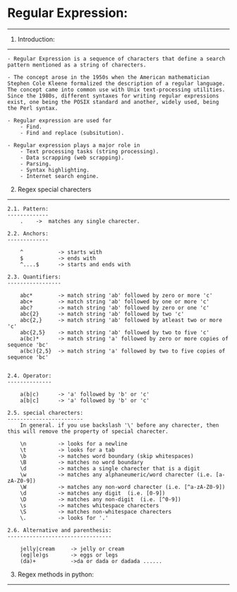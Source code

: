 # Regular Expression:
---------------------

1. Introduction:
----------------
	- Regular Expression is a sequence of characters that define a search pattern mentioned as a string of charecters. 
	
	- The concept arose in the 1950s when the American mathematician Stephen Cole Kleene formalized the description of a regular language. The concept came into common use with Unix text-processing utilities. Since the 1980s, different syntaxes for writing regular expressions exist, one being the POSIX standard and another, widely used, being the Perl syntax. 
	
	- Regular expression are used for
		- Find. 
		- Find and replace (subsitution).

	- Regular expression plays a major role in
		- Text processing tasks (string processing).
		- Data scrapping (web scrapping).
		- Parsing.
		- Syntax highlighting.
		- Internet search engine.

2. Regex special charecters
---------------------------

	2.1. Pattern:
	-------------
		.    ->  matches any single charecter.

	2.2. Anchors:
	-------------

		^			-> starts with
		$			-> ends with	
		^....$		-> starts and ends with

	2.3. Quantifiers:
	-----------------

		abc*		-> match string 'ab' followed by zero or more 'c'
		abc+		-> match string 'ab' followed by one or more 'c'
		abc?		-> match string 'ab' followed by zero or one 'c'
		abc{2}		-> match string 'ab' followed by two 'c'
		abc{2,}		-> match string 'ab' followed by atleast two or more 'c'
		abc{2,5}	-> match string 'ab' followed by two to five 'c'
		a(bc)*		-> match string 'a' followed by zero or more copies of sequence 'bc'
		a(bc){2,5}	-> match string 'a' followed by two to five copies of sequence 'bc'


	2.4. Operator:
	--------------

		a(b|c)      -> 'a' followed by 'b' or 'c'
		a[b|c]		-> 'a' followed by 'b' or 'c'

	2.5. special charecters:
	------------------------
		In general. if you use backslash '\' before any charecter, then this will remove the property of special charecter.

		\n          -> looks for a newline   
		\t          -> looks for a tab
		\b          -> matches word boundary (skip whitespaces)
		\B          -> matches no word boundary 
		\d          -> matches a single charecter that is a digit
		\w          -> matches any alphaneumeric/word charecter (i.e. [a-zA-Z0-9])
		\W          -> matches any non-word charecter (i.e. [^a-zA-Z0-9])
		\d          -> matches any digit  (i.e. [0-9])
		\D          -> matches any non-digit  (i.e. [^0-9])
		\s          -> matches whitespace charecters
		\S          -> matches non-whitespace charecters
		\.          -> looks for '.'

	2.6. Alternative and parenthesis:
	---------------------------------

		jelly|cream   	-> jelly or cream
		(eg|le)gs	  	-> eggs or legs
		(da)+			->da or dada or dadada ......
		









3. Regex methods in python:
----------------------------

